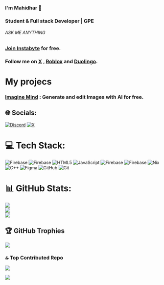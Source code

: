### I'm Mahidhar 🙋

### Student & Full stack Developer | GPE

###### ASK ME ANYTHING

### [Join Instabyte](https://instabyte.io/subscribe?ref=QLDhFyXXv0) for free.

### Follow me on [X](https://x.com/Mahidhar_001) , [Roblox](https://www.roblox.com/users/8515266461/profile) and [Duolingo](https://www.duolingo.com/profile/Mahidhar_01).

# My projecs

### [Imagine Mind](https://imagine-mind.web.app) : Generate and edit Images with AI for free.

## 🌐 Socials:
[![Discord](https://img.shields.io/badge/Discord-%237289DA.svg?logo=discord&logoColor=white)](https://discord.gg/1396512147193856034) [![X](https://img.shields.io/badge/X-black.svg?logo=X&logoColor=white)](https://x.com/@Mahidhar_001) 

# 💻 Tech Stack:
![Firebase](https://img.shields.io/badge/firebase-%23039BE5.svg?style=for-the-badge&logo=firebase) ![Firebase](https://img.shields.io/badge/firebase-a08021?style=for-the-badge&logo=firebase&logoColor=ffcd34) ![HTML5](https://img.shields.io/badge/html5-%23E34F26.svg?style=for-the-badge&logo=html5&logoColor=white) ![JavaScript](https://img.shields.io/badge/javascript-%23323330.svg?style=for-the-badge&logo=javascript&logoColor=%23F7DF1E) ![Firebase](https://img.shields.io/badge/firebase-%23039BE5.svg?style=for-the-badge&logo=firebase) ![Firebase](https://img.shields.io/badge/firebase-a08021?style=for-the-badge&logo=firebase&logoColor=ffcd34) ![Nix](https://img.shields.io/badge/NIX-5277C3.svg?style=for-the-badge&logo=NixOS&logoColor=white) ![C++](https://img.shields.io/badge/c++-%2300599C.svg?style=for-the-badge&logo=c%2B%2B&logoColor=white) ![Figma](https://img.shields.io/badge/figma-%23F24E1E.svg?style=for-the-badge&logo=figma&logoColor=white) ![GitHub](https://img.shields.io/badge/github-%23121011.svg?style=for-the-badge&logo=github&logoColor=white) ![Git](https://img.shields.io/badge/git-%23F05033.svg?style=for-the-badge&logo=git&logoColor=white)

# 📊 GitHub Stats:
![](https://github-readme-stats.vercel.app/api?username=Mahidhar001&theme=dark&hide_border=false&include_all_commits=false&count_private=false)<br/>
![](https://nirzak-streak-stats.vercel.app/?user=Mahidhar001&theme=dark&hide_border=false)<br/>
![](https://github-readme-stats.vercel.app/api/top-langs/?username=Mahidhar001&theme=dark&hide_border=false&include_all_commits=false&count_private=false&layout=compact)

## 🏆 GitHub Trophies
![](https://github-profile-trophy.vercel.app/?username=Mahidhar001&theme=radical&no-frame=false&no-bg=true&margin-w=4)

### 🔝 Top Contributed Repo
![](https://github-contributor-stats.vercel.app/api?username=Mahidhar001&limit=5&theme=dark&combine_all_yearly_contributions=true)

[![](https://visitcount.itsvg.in/api?id=Mahidhar001&icon=0&color=0)](https://visitcount.itsvg.in)
